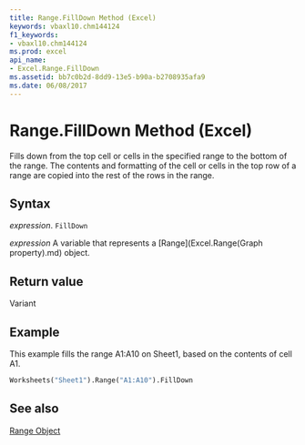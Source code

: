 ```yaml
---
title: Range.FillDown Method (Excel)
keywords: vbaxl10.chm144124
f1_keywords:
- vbaxl10.chm144124
ms.prod: excel
api_name:
- Excel.Range.FillDown
ms.assetid: bb7c0b2d-8dd9-13e5-b90a-b2708935afa9
ms.date: 06/08/2017
---
```



# Range.FillDown Method (Excel)

Fills down from the top cell or cells in the specified range to the bottom of the range. The contents and formatting of the cell or cells in the top row of a range are copied into the rest of the rows in the range.


## Syntax

 _expression_. `FillDown`

 _expression_ A variable that represents a [Range](Excel.Range(Graph property).md) object.


## Return value

Variant


## Example

This example fills the range A1:A10 on Sheet1, based on the contents of cell A1.


```vb
Worksheets("Sheet1").Range("A1:A10").FillDown
```


## See also


[Range Object](Excel.Range(object).md)

